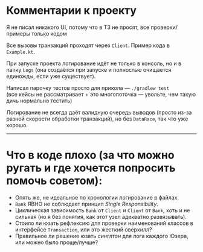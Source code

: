 # Комментарии к проекту

Я не писал никакого UI, потому что в ТЗ не просят, все проверки/примеры только кодом

Все вызовы транзакций проходят через `Client`. Пример кода в `Example.kt`.

При запуске проекта логирование идёт не только в консоль, но и в папку `Logs` (она создаётся при запуске и полностью очищается единожды, если уже существует).

Написал парочку тестов просто для прикола — `./gradlew test`  
(все кейсы не рассматривает + это многопоточка — увольте, чем такую дичь нормально тестить)

Логирование не всегда даёт валидную очередь выводов (просто из-за разной скорости обработки транзакций), но без `DataRace`, так что уже хорошо.

---

# Что в коде плохо (за что можно ругать и где хочется попросить помочь советом):

- Опять же, не идеальное по хронологии логирование в файлах.
- `Bank` ЯВНО не соблюдает принцип *Single Responsibility*.
- Циклическая зависимость `Bank` от `Client` и `Client` от `Bank`, хоть и не сильная (но я без понятия, как этот узел адекватно развязывать).
- Стоило ли юзать рефлексию для проверки наименований классов в интерфейсе `Transaction`, или это жесткий оверкилл?
- Правильное ли решение юзать *синглтон* для лога каждого Юзера, или можно было проще/лучше?
